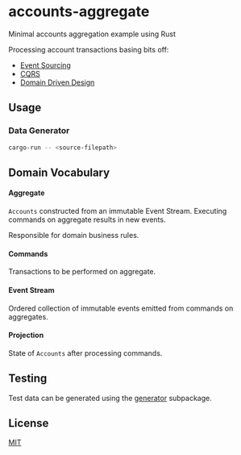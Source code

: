 # accounts-aggregate

Minimal accounts aggregation example using Rust

Processing account transactions basing bits off:

- [Event Sourcing](https://martinfowler.com/eaaDev/EventSourcing.html)
- [CQRS](https://martinfowler.com/bliki/CQRS.html)
- [Domain Driven Design](https://martinfowler.com/tags/domain%20driven%20design.html)

## Usage

### Data Generator 

```bash
cargo-run -- <source-filepath>
```

## Domain Vocabulary

#### Aggregate

`Accounts` constructed from an immutable Event Stream. Executing commands on aggregate results in new events.

Responsible for domain business rules.

#### Commands

Transactions to be performed on aggregate.

#### Event Stream

Ordered collection of immutable events emitted from commands on aggregates.  

#### Projection

State of `Accounts` after processing commands.

## Testing

Test data can be generated using the [generator](./generator) subpackage.

## License

[MIT](LICENSE)
